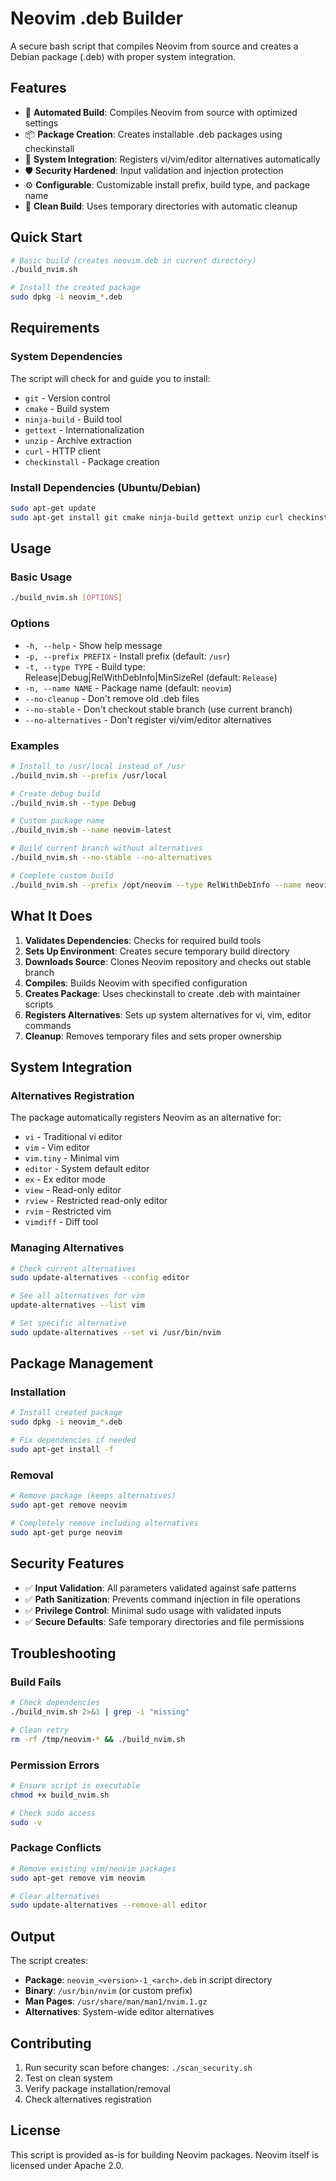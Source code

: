 # Neovim .deb Builder

A secure bash script that compiles Neovim from source and creates a Debian package (.deb) with proper system integration.

## Features

- 🔧 **Automated Build**: Compiles Neovim from source with optimized settings
- 📦 **Package Creation**: Creates installable .deb packages using checkinstall
- 🔗 **System Integration**: Registers vi/vim/editor alternatives automatically
- 🛡️ **Security Hardened**: Input validation and injection protection
- ⚙️ **Configurable**: Customizable install prefix, build type, and package name
- 🧹 **Clean Build**: Uses temporary directories with automatic cleanup

## Quick Start

```bash
# Basic build (creates neovim.deb in current directory)
./build_nvim.sh

# Install the created package
sudo dpkg -i neovim_*.deb
```

## Requirements

### System Dependencies
The script will check for and guide you to install:
- `git` - Version control
- `cmake` - Build system
- `ninja-build` - Build tool
- `gettext` - Internationalization
- `unzip` - Archive extraction
- `curl` - HTTP client
- `checkinstall` - Package creation

### Install Dependencies (Ubuntu/Debian)
```bash
sudo apt-get update
sudo apt-get install git cmake ninja-build gettext unzip curl checkinstall
```

## Usage

### Basic Usage
```bash
./build_nvim.sh [OPTIONS]
```

### Options
- `-h, --help` - Show help message
- `-p, --prefix PREFIX` - Install prefix (default: `/usr`)
- `-t, --type TYPE` - Build type: Release|Debug|RelWithDebInfo|MinSizeRel (default: `Release`)
- `-n, --name NAME` - Package name (default: `neovim`)
- `--no-cleanup` - Don't remove old .deb files
- `--no-stable` - Don't checkout stable branch (use current branch)
- `--no-alternatives` - Don't register vi/vim/editor alternatives

### Examples

```bash
# Install to /usr/local instead of /usr
./build_nvim.sh --prefix /usr/local

# Create debug build
./build_nvim.sh --type Debug

# Custom package name
./build_nvim.sh --name neovim-latest

# Build current branch without alternatives
./build_nvim.sh --no-stable --no-alternatives

# Complete custom build
./build_nvim.sh --prefix /opt/neovim --type RelWithDebInfo --name neovim-custom
```

## What It Does

1. **Validates Dependencies**: Checks for required build tools
2. **Sets Up Environment**: Creates secure temporary build directory
3. **Downloads Source**: Clones Neovim repository and checks out stable branch
4. **Compiles**: Builds Neovim with specified configuration
5. **Creates Package**: Uses checkinstall to create .deb with maintainer scripts
6. **Registers Alternatives**: Sets up system alternatives for vi, vim, editor commands
7. **Cleanup**: Removes temporary files and sets proper ownership

## System Integration

### Alternatives Registration
The package automatically registers Neovim as an alternative for:
- `vi` - Traditional vi editor
- `vim` - Vim editor
- `vim.tiny` - Minimal vim
- `editor` - System default editor
- `ex` - Ex editor mode
- `view` - Read-only editor
- `rview` - Restricted read-only editor  
- `rvim` - Restricted vim
- `vimdiff` - Diff tool

### Managing Alternatives
```bash
# Check current alternatives
sudo update-alternatives --config editor

# See all alternatives for vim
update-alternatives --list vim

# Set specific alternative
sudo update-alternatives --set vi /usr/bin/nvim
```

## Package Management

### Installation
```bash
# Install created package
sudo dpkg -i neovim_*.deb

# Fix dependencies if needed
sudo apt-get install -f
```

### Removal
```bash
# Remove package (keeps alternatives)
sudo apt-get remove neovim

# Completely remove including alternatives
sudo apt-get purge neovim
```

## Security Features

- ✅ **Input Validation**: All parameters validated against safe patterns
- ✅ **Path Sanitization**: Prevents command injection in file operations
- ✅ **Privilege Control**: Minimal sudo usage with validated inputs
- ✅ **Secure Defaults**: Safe temporary directories and file permissions

## Troubleshooting

### Build Fails
```bash
# Check dependencies
./build_nvim.sh 2>&1 | grep -i "missing"

# Clean retry
rm -rf /tmp/neovim-* && ./build_nvim.sh
```

### Permission Errors
```bash
# Ensure script is executable
chmod +x build_nvim.sh

# Check sudo access
sudo -v
```

### Package Conflicts
```bash
# Remove existing vim/neovim packages
sudo apt-get remove vim neovim

# Clear alternatives
sudo update-alternatives --remove-all editor
```

## Output

The script creates:
- **Package**: `neovim_<version>-1_<arch>.deb` in script directory
- **Binary**: `/usr/bin/nvim` (or custom prefix)
- **Man Pages**: `/usr/share/man/man1/nvim.1.gz`
- **Alternatives**: System-wide editor alternatives

## Contributing

1. Run security scan before changes: `./scan_security.sh`
2. Test on clean system
3. Verify package installation/removal
4. Check alternatives registration

## License

This script is provided as-is for building Neovim packages. Neovim itself is licensed under Apache 2.0.
